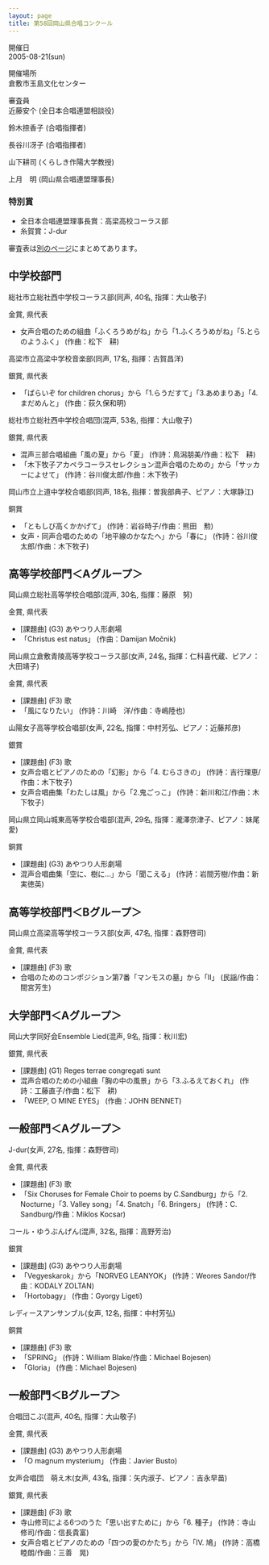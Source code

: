 ```yaml
---
layout: page
title: 第58回岡山県合唱コンクール
---
```

開催日  
2005-08-21(sun)

開催場所  
倉敷市玉島文化センター

審査員  
近藤安个 (全日本合唱連盟相談役)

鈴木捺香子 (合唱指揮者)

長谷川冴子 (合唱指揮者)

山下耕司 (くらしき作陽大学教授)

上月　明 (岡山県合唱連盟理事長)

### 特別賞

-   全日本合唱連盟理事長賞：高梁高校コーラス部
-   糸賀賞：J-dur

審査表は[別のページ](../jca-okayama-2005-0821/)にまとめてあります。

中学校部門
----------

<span class="choir-name">総社市立総社西中学校コーラス部</span>(同声, 40名, 指揮：大山敬子)

金賞, 県代表

-   女声合唱のための組曲「ふくろうめがね」から「1.ふくろうめがね」「5.とらのようふく」 (作曲：松下　耕)

<span class="choir-name">高梁市立高梁中学校音楽部</span>(同声, 17名, 指揮：古賀昌洋)

銀賞, 県代表

-   「ぱらいぞ for children chorus」から「1.らうだすて」「3.あめまりあ」「4.まだめんと」 (作曲：荻久保和明)

<span class="choir-name">総社市立総社西中学校合唱団</span>(混声, 53名, 指揮：大山敬子)

銀賞, 県代表

-   混声三部合唱組曲「風の夏」から「夏」 (作詩：鳥潟朋美/作曲：松下　耕)
-   「木下牧子アカペラコーラスセレクション混声合唱のための」から「サッカーによせて」 (作詩：谷川俊太郎/作曲：木下牧子)

<span class="choir-name">岡山市立上道中学校合唱部</span>(同声, 18名, 指揮：曽我部典子、ピアノ：大塚静江)

銅賞

-   「ともしび高くかかげて」 (作詩：岩谷時子/作曲：熊田　勲)
-   女声・同声合唱のための「地平線のかなたへ」から「春に」 (作詩：谷川俊太郎/作曲：木下牧子)

高等学校部門＜Aグループ＞
-------------------------

<span class="choir-name">岡山県立総社高等学校合唱部</span>(混声, 30名, 指揮：藤原　努)

金賞, 県代表

-   \[課題曲\] (G3) あやつり人形劇場
-   「Christus est natus」 (作曲：Damijan Močnik)

<span class="choir-name">岡山県立倉敷青陵高等学校コーラス部</span>(女声, 24名, 指揮：仁科喜代蔵、ピアノ：大田靖子)

金賞, 県代表

-   \[課題曲\] (F3) 歌
-   「風になりたい」 (作詩：川崎　洋/作曲：寺嶋陸也)

<span class="choir-name">山陽女子高等学校合唱部</span>(女声, 22名, 指揮：中村芳弘、ピアノ：近藤邦彦)

銀賞

-   \[課題曲\] (F3) 歌
-   女声合唱とピアノのための「幻影」から「4. むらさきの」 (作詩：吉行理恵/作曲：木下牧子)
-   女声合唱曲集「わたしは風」から「2.鬼ごっこ」 (作詩：新川和江/作曲：木下牧子)

<span class="choir-name">岡山県立岡山城東高等学校合唱部</span>(混声, 29名, 指揮：瀧澤奈津子、ピアノ：妹尾　愛)

銅賞

-   \[課題曲\] (G3) あやつり人形劇場
-   混声合唱曲集「空に、樹に…」から「聞こえる」 (作詩：岩間芳樹/作曲：新実徳英)

高等学校部門＜Bグループ＞
-------------------------

<span class="choir-name">岡山県立高梁高等学校コーラス部</span>(女声, 47名, 指揮：森野啓司)

金賞, 県代表

-   \[課題曲\] (F3) 歌
-   合唱のためのコンポジション第7番「マンモスの墓」から「Ⅱ」 (民謡/作曲：間宮芳生)

大学部門＜Aグループ＞
---------------------

<span class="choir-name">岡山大学同好会Ensemble Lied</span>(混声, 9名, 指揮：秋川宏)

銀賞, 県代表

-   \[課題曲\] (G1) Reges terrae congregati sunt
-   混声合唱のための小組曲「胸の中の風景」から「3.ふるえておくれ」 (作詩：工藤直子/作曲：松下　耕)
-   「WEEP, O MINE EYES」 (作曲：JOHN BENNET)

一般部門＜Aグループ＞
---------------------

<span class="choir-name">J-dur</span>(女声, 27名, 指揮：森野啓司)

金賞, 県代表

-   \[課題曲\] (F3) 歌
-   「Six Choruses for Female Choir to poems by C.Sandburg」から「2. Nocturne」「3. Valley song」「4. Snatch」「6. Bringers」 (作詩：C. Sandburg/作曲：Miklos Kocsar)

<span class="choir-name">コール・ゆうぶんげん</span>(混声, 32名, 指揮：高野芳治)

銀賞

-   \[課題曲\] (G3) あやつり人形劇場
-   「Vegyeskarok」から「NORVEG LEANYOK」 (作詩：Weores Sandor/作曲：KODALY ZOLTAN)
-   「Hortobagy」 (作曲：Gyorgy Ligeti)

<span class="choir-name">レディースアンサンブル</span>(女声, 12名, 指揮：中村芳弘)

銅賞

-   \[課題曲\] (F3) 歌
-   「SPRING」 (作詩：William Blake/作曲：Michael Bojesen)
-   「Gloria」 (作曲：Michael Bojesen)

一般部門＜Bグループ＞
---------------------

<span class="choir-name">合唱団こぶ</span>(混声, 40名, 指揮：大山敬子)

金賞, 県代表

-   \[課題曲\] (G3) あやつり人形劇場
-   「O magnum mysterium」 (作曲：Javier Busto)

<span class="choir-name">女声合唱団　萌え木</span>(女声, 43名, 指揮：矢内淑子、ピアノ：吉永早苗)

銀賞, 県代表

-   \[課題曲\] (F3) 歌
-   寺山修司による6つのうた「思い出すために」から「6. 種子」 (作詩：寺山修司/作曲：信長貴富)
-   女声合唱とピアノのための「四つの愛のかたち」から「Ⅳ. 鳩」 (作詩：高橋睦朗/作曲：三善　晃)
